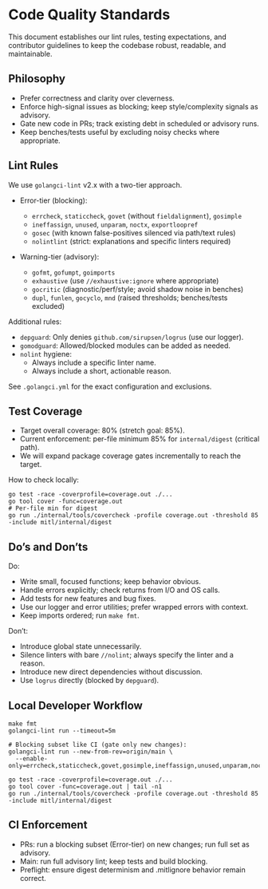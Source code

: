 # Code Quality Standards

This document establishes our lint rules, testing expectations, and contributor guidelines to keep the codebase robust, readable, and maintainable.

## Philosophy

- Prefer correctness and clarity over cleverness.
- Enforce high-signal issues as blocking; keep style/complexity signals as advisory.
- Gate new code in PRs; track existing debt in scheduled or advisory runs.
- Keep benches/tests useful by excluding noisy checks where appropriate.

## Lint Rules

We use `golangci-lint` v2.x with a two-tier approach.

- Error-tier (blocking):
  - `errcheck`, `staticcheck`, `govet` (without `fieldalignment`), `gosimple`
  - `ineffassign`, `unused`, `unparam`, `noctx`, `exportloopref`
  - `gosec` (with known false-positives silenced via path/text rules)
  - `nolintlint` (strict: explanations and specific linters required)

- Warning-tier (advisory):
  - `gofmt`, `gofumpt`, `goimports`
  - `exhaustive` (use `//exhaustive:ignore` where appropriate)
  - `gocritic` (diagnostic/perf/style; avoid shadow noise in benches)
  - `dupl`, `funlen`, `gocyclo`, `mnd` (raised thresholds; benches/tests excluded)

Additional rules:

- `depguard`: Only denies `github.com/sirupsen/logrus` (use our logger).
- `gomodguard`: Allowed/blocked modules can be added as needed.
- `nolint` hygiene:
  - Always include a specific linter name.
  - Always include a short, actionable reason.

See `.golangci.yml` for the exact configuration and exclusions.

## Test Coverage

- Target overall coverage: 80% (stretch goal: 85%).
- Current enforcement: per-file minimum 85% for `internal/digest` (critical path).
- We will expand package coverage gates incrementally to reach the target.

How to check locally:

```
go test -race -coverprofile=coverage.out ./...
go tool cover -func=coverage.out
# Per-file min for digest
go run ./internal/tools/covercheck -profile coverage.out -threshold 85 -include mitl/internal/digest
```

## Do’s and Don’ts

Do:

- Write small, focused functions; keep behavior obvious.
- Handle errors explicitly; check returns from I/O and OS calls.
- Add tests for new features and bug fixes.
- Use our logger and error utilities; prefer wrapped errors with context.
- Keep imports ordered; run `make fmt`.

Don’t:

- Introduce global state unnecessarily.
- Silence linters with bare `//nolint`; always specify the linter and a reason.
- Introduce new direct dependencies without discussion.
- Use `logrus` directly (blocked by `depguard`).

## Local Developer Workflow

```
make fmt
golangci-lint run --timeout=5m

# Blocking subset like CI (gate only new changes):
golangci-lint run --new-from-rev=origin/main \
  --enable-only=errcheck,staticcheck,govet,gosimple,ineffassign,unused,unparam,noctx,exportloopref,gosec,nolintlint

go test -race -coverprofile=coverage.out ./...
go tool cover -func=coverage.out | tail -n1
go run ./internal/tools/covercheck -profile coverage.out -threshold 85 -include mitl/internal/digest
```

## CI Enforcement

- PRs: run a blocking subset (Error-tier) on new changes; run full set as advisory.
- Main: run full advisory lint; keep tests and build blocking.
- Preflight: ensure digest determinism and .mitlignore behavior remain correct.

